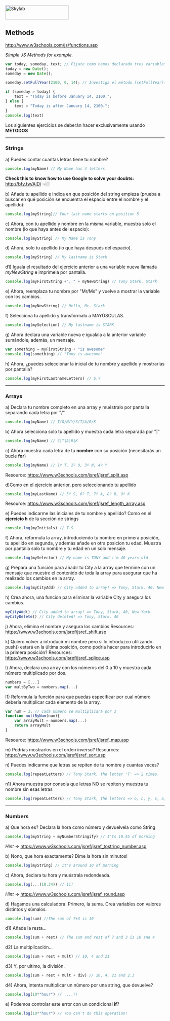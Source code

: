 <img src="http://www.skylabcoders.com/images/403/default.png" alt="Skylab" style="width:200px;height:45px;">

## Methods

http://www.w3schools.com/js/functions.asp

*Simple JS Methods for example.*

```javascript
var today, someday, text; // Fíjate como hemos declarado tres variables y les asignamos valores más adelante.
today = new Date();
someday = new Date();

someday.setFullYear(2100, 0, 14); // Investiga el método [setFullYear](https://developer.mozilla.org/en-US/docs/Web/JavaScript/Reference/Global_Objects/Date/setFullYear)

if (someday > today) {
    text = "Today is before January 14, 2100.";
} else {
    text = "Today is after January 14, 2100.";
}
console.log(text)

```

Los siguientes ejercicios se deberán hacer exclusivamente usando **METODOS**

---


### Strings
a) Puedes contar cuantas letras tiene tu nombre? 

```javascript
console.log(myName) // My Name has 4 letters 
```
**Check this to know how to use Google to solve your doubts:** http://bfy.tw/AlDi 👈🏼

b) Añade tu apellido e indica en que posición del string empieza (prueba a buscar en qué posición se encuentra el espacio entre el nombre y el apellido):

```javascript
console.log(myString)// Your last name starts on position 5
```
 
c) Ahora, con tu apellido y nombre en la misma variable, muestra solo el nombre (lo que haya antes del espacio):

```javascript
console.log(myString) // My Name is Tony 
```
 
d) Ahora, solo tu apellido (lo que haya después del espacio).

```javascript
console.log(myString) // My lastname is Stark
```

d1) Iguala el resultado del ejercicio anterior a una variable nueva llamada _myNewString_ e imprímela por pantalla.

```javascript
console.log(myFirstString +", " + myNewString) // Tony Stark, Stark
```

e) Ahora, reemplaza tu nombre por "Mr/Ms" y vuelve a mostrar la variable con los cambios. 

```javascript
console.log(myNewString) // Hello, Mr. Stark 
```
 
f) Selecciona tu apellido y transfórmalo a MAYÚSCULAS.

```javascript
console.log(mySelection) // My lastname is STARK
```

g) Ahora declara una variable nueva e igualala a la anterior variable sumándole, además, un mensaje.

```javascript
var something = myFirstString + "is awesome"
console.log(something) // "Tony is awesome"

```

h) Ahora, ¿puedes seleccionar la inicial de tu nombre y apellido y mostrarlas por pantalla?

```javascript
console.log(myFirstLastnameLetters) // S.Y
```

---

### Arrays
a) Declara tu nombre completo en una array y muéstralo por pantalla separando cada letra por "/"

```javascript
console.log(myName) // T/O/N/Y/S/T/A/R/K
```

b) Ahora selecciona solo tu apellido y muestra cada letra separada por "|"

```javascript
console.log(myName) // S|T|A|R|K
```

c) Ahora muestra cada letra de tu **nombre** con su posición (necesitarás un bucle **for**)

```javascript
console.log(myName) // 1º T, 2º O, 3º N, 4º Y
```

Resource: https://www.w3schools.com/jsref/jsref_split.asp

d)Como en el ejercicio anterior, pero seleccionando tu apellido

```javascript
console.log(myLastName) // 5º S, 6º T, 7º A, 8º R, 9º K
```

Resource: https://www.w3schools.com/jsref/jsref_length_array.asp

e) Puedes indicarme las iniciales de tu nombre y apellido? Como en el **ejercicio h** de la sección de strings

```javascript
console.log(myInitials) // T.S
```

f) Ahora, reformula la array, introduciendo tu nombre en primera posición, tu apellido en segunda, y además añade en otra posicion tu edad.
Muestra por pantalla solo tu nombre y tu edad en un solo mensaje.

```javascript
console.log(mySelector) // My name is TONY and i'm 40 years old
```

g) Prepara una función para añadir tu City a la array que termine con un mensaje que muestre el contenido de toda la array para asegurar que ha realizado los cambios en la array.

```javascript
console.log(myCityAdd) // City added to array! => Tony, Stark, 40, New York
```

h) Crea ahora, una funcion para eliminar la variable City y asegura los cambios.

```javascript
myCityAdd() // City added to array! => Tony, Stark, 40, New York
myCityDelete() // City deleted! => Tony, Stark, 40
```

j) Ahora, elimina el nombre y asegura los cambios
Resources: https://www.w3schools.com/jsref/jsref_shift.asp

k) Quiero volver a introducir mi nombre pero si lo introduzco utilizando push() estará en la última posición, como podria hacer para introducirlo en la primera posición?
Resources: https://www.w3schools.com/jsref/jsref_splice.asp

l) Ahora, declara una array con los números del 0 a 10 y muestra cada número multiplicado por dos.

```javascript
numbers = [...]
var multByTwo = numbers.map(...)
```

l1) Reformula la función para que puedas especificar por cual número debería multiplicar cada elemento de la array.

```javascript
var num = 3; // cada número se multiplicará por 3
function multByNum(num){
    var arrayMult = numbers.map(...)
    return arrayMult
}
```

Resource: https://www.w3schools.com/jsref/jsref_map.asp

m) Podrías mostrarlos en el orden inverso?
Resources: https://www.w3schools.com/jsref/jsref_sort.asp

n) Puedes indicarme que letras se repiten de tu nombre y cuantas veces?

```javascript
console.log(repeatLetters) // Tony Stark, the letter 'T' => 2 times.
```

n1) Ahora muestra por consola que letras NO se repiten y muestra tu nombre sin esas letras

```javascript
console.log(repeatLetters) // Tony Stark, the letters => o, n, y, s, a, r, k are not repeated, the name is => Ony Sark
```

---

### Numbers
a) Que hora es? Declara la hora como número y devuelvela como String 

```javascript
console.log(myString + myNumberStringify) // I'ts 10.45 of morning
```
*Hint* => https://www.w3schools.com/jsref/jsref_tostring_number.asp

b) Nono, que hora exactamente? Dime la hora sin minutos!

```javascript
console.log(myString) // It's around 10 of morning
```

c) Ahora, declara tu hora y muéstrala redondeada.

```javascript
console.log(...(10.34)) // 11!
```
*Hint* => https://www.w3schools.com/jsref/jsref_round.asp

d) Hagamos una calculadora. Primero, la suma. Crea variables con valores distintos y súmalos.

```javascript
console.log(sum) //The sum of 7+3 is 10
```

d1) Añade la resta...

```javascript
console.log(sum + rest) // The sum and rest of 7 and 3 is 10 and 4 
```

d2) La multiplicación...

```javascript
console.log(sum + rest + mult) // 10, 4 and 21
```

d3) Y, por ultimo, la división.

```javascript
console.log(sum + rest + mult + div) // 10, 4, 21 and 2.3
```

d4) Ahora, intenta multiplicar un número por una string, que devuelve?

```javascript
console.log(10*"hour") // ....?!
```

e) Podemos controlar este error con un condicional **if**?

```javascript
console.log(10*"hour") // You can't do this operation!
```

